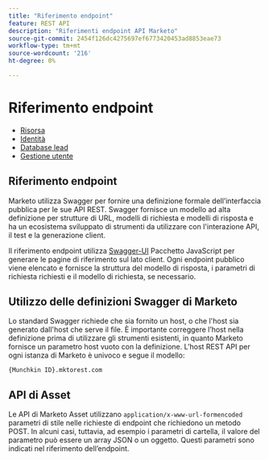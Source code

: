 ```yaml
---
title: "Riferimento endpoint"
feature: REST API
description: "Riferimenti endpoint API Marketo"
source-git-commit: 2454f126dc4275697ef6773420453ad8853eae73
workflow-type: tm+mt
source-wordcount: '216'
ht-degree: 0%

---
```



# Riferimento endpoint

- [Risorsa](https://developer.adobe.com/marketo-apis/api/asset/)
- [Identità](https://developer.adobe.com/marketo-apis/api/identity/)
- [Database lead](https://developer.adobe.com/marketo-apis/api/mapi/)
- [Gestione utente](https://developer.adobe.com/marketo-apis/api/user/)

## Riferimento endpoint

Marketo utilizza Swagger per fornire una definizione formale dell’interfaccia pubblica per le sue API REST. Swagger fornisce un modello ad alta definizione per strutture di URL, modelli di richiesta e modelli di risposta e ha un ecosistema sviluppato di strumenti da utilizzare con l&#39;interazione API, il test e la generazione client.

Il riferimento endpoint utilizza [Swagger-UI](https://swagger.io/tools/swagger-ui/) Pacchetto JavaScript per generare le pagine di riferimento sul lato client. Ogni endpoint pubblico viene elencato e fornisce la struttura del modello di risposta, i parametri di richiesta richiesti e il modello di richiesta, se necessario.

## Utilizzo delle definizioni Swagger di Marketo

Lo standard Swagger richiede che sia fornito un host, o che l&#39;host sia generato dall&#39;host che serve il file. È importante correggere l’host nella definizione prima di utilizzare gli strumenti esistenti, in quanto Marketo fornisce un parametro host vuoto con la definizione. L’host REST API per ogni istanza di Marketo è univoco e segue il modello:

`{Munchkin ID}.mktorest.com`

## API di Asset

Le API di Marketo Asset utilizzano `application/x-www-url-formencoded` parametri di stile nelle richieste di endpoint che richiedono un metodo POST. In alcuni casi, tuttavia, ad esempio i parametri di cartella, il valore del parametro può essere un array JSON o un oggetto. Questi parametri sono indicati nel riferimento dell’endpoint.
